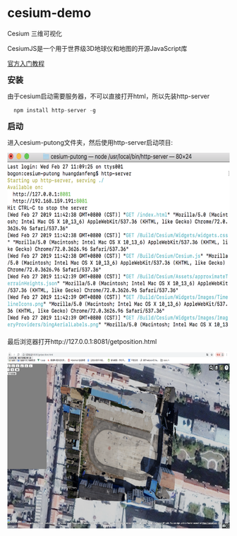 # cesium-demo
  
  Cesium 三维可视化 
  
  CesiumJS是一个用于世界级3D地球仪和地图的开源JavaScript库
  
  [官方入门教程](https://cesium.com/docs/tutorials/getting-started/)

  **<font size=4>安装</font>**
  
  由于cesium启动需要服务器，不可以直接打开html，所以先装http-server

```javascript
  npm install http-server -g
```

  
  **<font size=4>启动</font>**
  
  进入cesium-putong文件夹，然后使用http-server启动项目:
  
  <img src="/image/localhost.png"  width="600" height="400">
  
  最后浏览器打开http://127.0.0.1:8081/getposition.html
    
  <img src="/image/getposition.png"  width="600" height="400">

